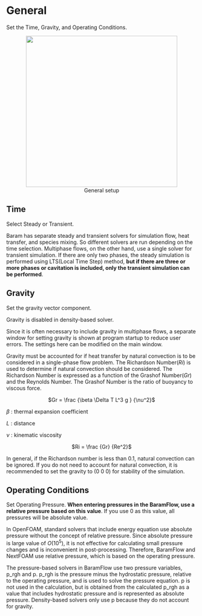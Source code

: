 # General

Set the Time, Gravity, and Operating Conditions.

<center><img src="https://github.com/nextfoam/baram-pages/raw/main/screenshots/pic/general.png" width="400" height="400"><br>General setup</center>

## Time

Select Steady or Transient.

Baram has separate steady and transient solvers for simulation flow, heat transfer, and species mixing. So different solvers are run depending on the time selection. Multiphase flows, on the other hand, use a single solver for transient simulation. If there are only two phases, the steady simulation is performed using LTS(Local Time Step) method, **but if there are three or more phases or cavitation is included, only the transient simulation can be performed**. 

## Gravity

Set the gravity vector component.

Gravity is disabled in density-based solver.

Since it is often necessary to include gravity in multiphase flows, a separate window for setting gravity is shown at program startup to reduce user errors. The settings here can be modified on the main window.

Gravity must be accounted for if heat transfer by natural convection is to be considered in a single-phase flow problem. The Richardson Number($Ri$) is used to determine if natural convection should be considered. The Richardson Number is expressed as a function of the Grashof Number($Gr$) and the Reynolds Number. The Grashof Number is the ratio of buoyancy to viscous force.

<center>$Gr = \frac {\beta \Delta T L^3 g } {\nu^2}$</center>

$\beta$ : thermal expansion coefficient

$L$ : distance

$\nu$ : kinematic viscosity

<center>$Ri = \frac {Gr} {Re^2}$</center>

In general, if the Richardson number is less than 0.1, natural convection can be ignored. If you do not need to account for natural convection, it is recommended to set the gravity to (0 0 0) for stability of the simulation. 

## Operating Conditions

Set Operating Pressure. **When entering pressures in the BaramFlow, use a relative pressure based on this value**. If you use 0 as this value, all pressures will be absolute value.

In OpenFOAM, standard solvers that include energy equation use absolute pressure without the concept of relative pressure. Since absolute pressure is large value of $O(10^5)$, it is not effective for calculating small pressure changes and is inconvenient in post-processing. Therefore, BaramFlow and NextFOAM use relative pressure, which is based on the operating pressure.

The pressure-based solvers in BaramFlow use two pressure variables, p\_rgh and p. p\_rgh is the pressure minus the hydrostatic pressure, relative to the operating pressure, and is used to solve the pressure equation. p is not used in the calculation, but is obtained from the calculated p\_rgh as a value that includes hydrostatic pressure and is represented as absolute pressure.  Density-based solvers only use p because they do not account for gravity.

